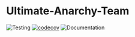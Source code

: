 # Ultimate-Anarchy-Team

![Testing](https://github.com/Ultimate-Anarchy-Team-COSC345/COSC345.2/workflows/Testing/badge.svg)
[![codecov](https://codecov.io/gh/kea5555/Ultimate-Anarchy-COSC345-Team/branch/master/graph/badge.svg)](https://codecov.io/gh/kea5555/Ultimate-Anarchy-Team)
![Documentation](https://github.com/Ultimate-Anarchy-Team-COSC345/COSC345.2/workflows/Documentation/badge.svg)

